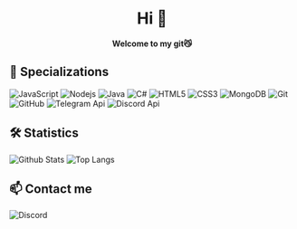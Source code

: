 <h1 align="center">Hi 👋</h1>
<p align="center"><b>Welcome to my git😼</b></p>

## 🤖 Specializations

![JavaScript](https://img.shields.io/badge/-JavaScript-black?style=flat-square&logo=javascript)
![Nodejs](https://img.shields.io/badge/-Nodejs-black?style=flat-square&logo=Node.js)
![Java](https://img.shields.io/badge/-Java-orange?style=flat-square&logo=java)
![C#](https://img.shields.io/badge/-C%23-9A4F96?style=flat-square&logo=csharp)
![HTML5](https://img.shields.io/badge/-HTML5-E34F26?style=flat-square&logo=html5&logoColor=white)
![CSS3](https://img.shields.io/badge/-CSS3-1572B6?style=flat-square&logo=css3)
![MongoDB](https://img.shields.io/badge/-MongoDB-black?style=flat-square&logo=mongodb)
![Git](https://img.shields.io/badge/-Git-black?style=flat-square&logo=git)
![GitHub](https://img.shields.io/badge/-GitHub-181717?style=flat-square&logo=github)
![Telegram Api](https://img.shields.io/badge/-Telegram_Api-black?style=flat-square&logo=telegram)
![Discord Api](https://img.shields.io/badge/-Discord_Api-black?style=flat-square&logo=discord)

## 🛠 Statistics

![Github Stats](https://github-readme-stats.vercel.app/api?username=waopayload&count_private=true&show_icons=true&include_all_commits=true&theme)
![Top Langs](https://github-readme-stats.vercel.app/api/top-langs/?username=waopayload&hide=html&layout=compact&theme=)

## 📫 Contact me
![Discord](https://img.shields.io/badge/DS-wao%231420-5865F2?style=flat-square&logo=discord&color=white)
